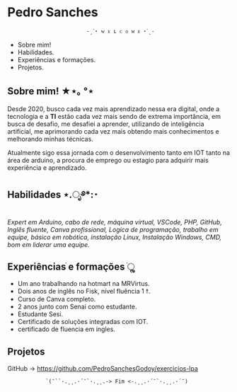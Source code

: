 # Pedro Sanches
                             -ˏˋ⋆ ᴡ ᴇ ʟ ᴄ ᴏ ᴍ ᴇ ⋆ˊˎ-
- Sobre mim!
- Habilidades.
- Experiências e formações.
- Projetos.

## Sobre mim! ★⋆｡ °⋆

Desde 2020, busco cada vez mais aprendizado nessa era digital, onde a tecnologia e a **TI** estão cada vez mais sendo de extrema importância, em busca de desafio, me desafiei a aprender, utilizando de inteligência artificial, me aprimorando cada vez mais obtendo mais conhecimentos e melhorando minhas técnicas.

Atualmente sigo essa jornada com o desenvolvimento tanto em IOT tanto na área de arduino, a procura de emprego ou estagio para adquirir mais experiência e aprendizado.

## Habilidades ⋆.ೃ࿔*:･

*Expert em Arduino, cabo de rede, máquina virtual, VSCode, PHP, GitHub, Inglês fluente, Canva profissional, Logica de programação, trabalho em equipe, básico em robótica, instalação Linux, Instalação Windows, CMD, bom em liderar uma equipe.*

## Experiênciasׂׂ e formações ׂׂૢ 
- Um ano trabalhando na hotmart na MRVirtus.
- Dois anos de inglês no Fisk, nível fluência 1 ⥉.
- Curso de Canva completo.
- 2 anos junto com Senai como estudante.
- Estudante Sesi.
- Certificado de soluções integradas com IOT.
- certificado de fluencia em ingles.

## Projetos
GitHub -> https://github.com/PedroSanchesGodoy/exercicios-lpa


                `(¯``·.¸¸.·´¯`·.¸¸.-> Fim <-.¸¸.·´¯`·.¸¸.·´¯)
               
                
